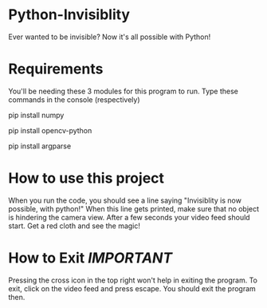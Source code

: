 # Python-Invisiblity
Ever wanted to be invisible? Now it's all possible with Python!

# Requirements

You'll be needing these 3 modules for this program to run. Type these commands in the console (respectively)

pip install numpy

pip install opencv-python

pip install argparse


# How to use this project
When you run the code, you should see a line saying "Invisiblity is now possible, with python!" When this line gets printed, make sure that no object is hindering the camera view. After a few seconds your video feed should start. Get a red cloth and see the magic!

# How to Exit *IMPORTANT*

Pressing the cross icon in the top right won't help in exiting the program. To exit, click on the video feed and press escape. You should exit the program then.
